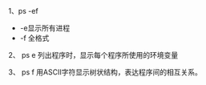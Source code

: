 1、ps -ef

- -e显示所有进程
- -f 全格式

 2、   ps e 列出程序时，显示每个程序所使用的环境变量

 3、  ps  f  用ASCII字符显示树状结构，表达程序间的相互关系。

